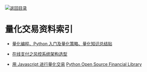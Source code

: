 [![返回目录](https://user-images.githubusercontent.com/5803001/38079637-ff0abcf0-3371-11e8-9b76-ad651620afc7.jpg)](https://github.com/wxyyxc1992/Awesome-Lists)

# 量化交易资料索引

- [量化编程、Python 入门及量化策略、量化知识总结贴](https://xueqiu.com/7381621247/64925383)

* [在线支付之风控系统架构选型](http://www.infoq.com/cn/articles/risk-management-analysis-system)

* [用 Javascript 进行量化交易](https://github.com/zeropool/botvs) [Python Open Source Financial Library ](https://github.com/thalesians/pythalesians)
